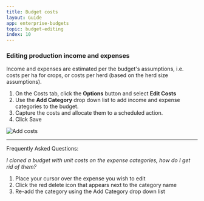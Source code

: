 ```yaml
---
title: Budget costs
layout: Guide
app: enterprise-budgets
topic: budget-editing
index: 10
---
```


### Editing production income and expenses

Income and expenses are estimated per the budget's assumptions, i.e. costs per ha for crops, or costs per herd (based on the herd size assumptions). 

1. On the Costs tab, click the **Options** button and select **Edit Costs**
2. Use the **Add Category** drop down list to add income and expense categories to the budget.
3. Capture the costs and allocate them to a scheduled action.
4. Click Save

![Add costs](/images/guides/enterprise-budgets/add_costs.jpg)

---
Frequently Asked Questions:

*I cloned a budget with unit costs on the expense categories, how do I get rid of them?*

1. Place your cursor over the expense you wish to edit
2. Click the red delete icon that appears next to the category name
3. Re-add the category using the Add Category drop down list